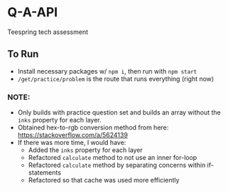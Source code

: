 # Q-A-API
Teespring tech assessment


## To Run
* Install necessary packages w/ `npm i`, then run with `npm start`
* `/get/practice/problem` is the route that runs everything (right now)


### NOTE:
* Only builds with practice question set and builds an array without the `inks` property for each layer.
* Obtained hex-to-rgb conversion method from here: https://stackoverflow.com/a/5624139
* If there was more time, I would have:
	* Added the `inks` property for each layer
	* Refactored `calculate` method to not use an inner for-loop
	* Refactored `calculate` method by separating concerns within if-statements
	* Refactored so that cache was used more efficiently 